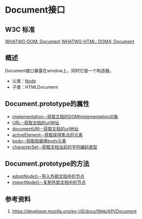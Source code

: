 # Document接口

## W3C 标准
[WHATWG-DOM: Document](https://dom.spec.whatwg.org/#interface-document)
[WHATWG-HTML: ](https://html.spec.whatwg.org/multipage/dom.html#the-document-object)
[DOM4: Document](https://www.w3.org/TR/dom/#interface-document)

## 概述
Document接口暴露在window上，同时它是一个构造器。

- 父类：[Node](../Node/Node.md)
- 子类：HTMLDocument

## Document.prototype的属性

- [implementation--获取文档的DOMImplementation对象](./implementation/implementation.md)
- [URL--获取文档的url地址](./URL/URL.md)
- [documentURI--获取文档的url地址](./documentURI/documentURI.md)
- [activeElement--获取获得焦点的元素](./activeElement/activeElement.md)
- [body--获取和替换body元素](./body/body.md)
- [characterSet--获取文档当前的字符编码类型](./characterSet/characterSet.md)

## Document.prototype的方法

- [adoptNode()--导入外部文档中的节点](./adoptNode()/adoptNode().md)
- [importNode()--复制外部文档中的节点](./importNode()/importNode().md)


## 参考资料
1. https://developer.mozilla.org/en-US/docs/Web/API/Document